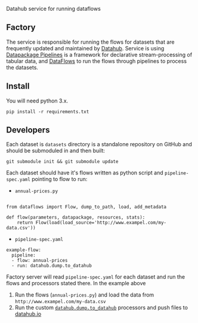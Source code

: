 Datahub service for running dataflows

## Factory

The service is responsible for running the flows for datasets that are frequently updated and maintained by [Datahub](https://datahub.io/). Service is using [Datapackage Pipelines](https://github.com/frictionlessdata/datapackage-pipelines) is a framework for declarative stream-processing of tabular data, and [DataFlows](https://github.com/datahq/dataflows) to run the flows through pipelines to process the datasets.

## Install

You will need python 3.x.

```
pip install -r requirements.txt
```

## Developers

Each dataset is `datasets` directory is a standalone repository on GitHub and should be submoduled in and then built:

```
git submodule init && git submodule update
```

Each dataset should have it's flows written as python script and `pipeline-spec.yaml` pointing to flow to run:

* `annual-prices.py`

```

from dataflows import Flow, dump_to_path, load, add_metadata

def flow(parameters, datapackage, resources, stats):
    return Flow(load(load_source='http://www.exampel.com/my-data.csv'))
```

* `pipeline-spec.yaml`

```
example-flow:
  pipeline:
  - flow: annual-prices
  - run: datahub.dump.to_datahub
```

Factory server will read `pipeline-spec.yaml` for each dataset and run the flows and processors stated there. In the example above

1. Run the flows (`annual-prices.py`) and load the data from `http://www.exampel.com/my-data.csv`
2. Run the custom [`datahub.dump.to_datahub`](https://github.com/datahq/datapackage-pipelines-datahub) processors and push files to [datahub.io](https://datahub.io/)
